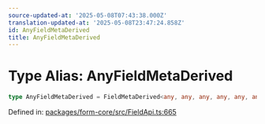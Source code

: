 ```yaml
---
source-updated-at: '2025-05-08T07:43:38.000Z'
translation-updated-at: '2025-05-08T23:47:24.858Z'
id: AnyFieldMetaDerived
title: AnyFieldMetaDerived
---
```


<!-- DO NOT EDIT: this page is autogenerated from the type comments -->

# Type Alias: AnyFieldMetaDerived

```ts
type AnyFieldMetaDerived = FieldMetaDerived<any, any, any, any, any, any, any, any, any, any, any, any, any, any, any, any, any>;
```

Defined in: [packages/form-core/src/FieldApi.ts:665](https://github.com/TanStack/form/blob/main/packages/form-core/src/FieldApi.ts#L665)
